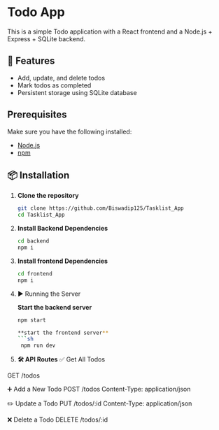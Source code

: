 # Todo App

This is a simple Todo application with a React frontend and a Node.js + Express + SQLite backend.

## 📌 Features
- Add, update, and delete todos
- Mark todos as completed
- Persistent storage using SQLite database

## Prerequisites
Make sure you have the following installed:
- [Node.js](https://nodejs.org/)
- [npm](https://www.npmjs.com/)

## 📦 Installation

 1. **Clone the repository**
    ```sh
    git clone https://github.com/Biswadip125/Tasklist_App
    cd Tasklist_App

 2. **Install Backend Dependencies**
 
    ```sh
    cd backend
    npm i

3. **Install frontend Dependencies**
   
   ```sh
   cd frontend
   npm i

4. ▶️ Running the Server
   
   **Start the backend server**

   ```sh
   npm start

   **start the frontend server**
   ```sh
    npm run dev

5. **🛠 API Routes**
✅ Get All Todos

GET /todos

➕ Add a New Todo
POST /todos
Content-Type: application/json

✏️ Update a Todo
PUT /todos/:id
Content-Type: application/json

❌ Delete a Todo
DELETE /todos/:id

